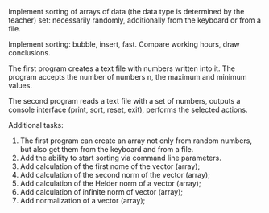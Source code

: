 Implement sorting of arrays of data (the data type is determined by the teacher) set: 
necessarily randomly, additionally from the keyboard or from a file.

Implement sorting: bubble, insert, fast.
Compare working hours, draw conclusions.

The first program creates a text file with numbers written into it. 
The program accepts the number of numbers n, the maximum and minimum values.

The second program reads a text file with a set of numbers, outputs a console 
interface (print, sort, reset, exit), performs the selected actions.

Additional tasks:
1. The first program can create an array not only from random numbers, but also get them from the keyboard and from a file.
2. Add the ability to start sorting via command line parameters.
3. Add calculation of the first nome of the vector (array);
4. Add calculation of the second norm of the vector (array);
5. Add calculation of the Helder norm of a vector (array);
6. Add calculation of infinite norm of vector (array);
7. Add normalization of a vector (array);

